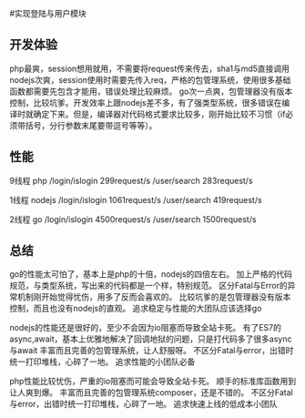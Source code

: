 #实现登陆与用户模块

## 开发体验
php最爽，session想用就用，不需要将request传来传去，sha1与md5直接调用
nodejs次爽，session使用时需要先传入req，严格的包管理系统，使用很多基础函数都需要先包含才能用，错误处理比较麻烦。
go次一点爽，包管理器没有版本控制，比较坑爹。开发效率上跟nodejs差不多，有了强类型系统，很多错误在编译时就确定下来。但是，编译器对代码格式要求比较多，刚开始比较不习惯（if必须带括号，分行参数末尾要带逗号等等）。

## 性能
9线程 php
/login/islogin 299request/s
/user/search 283request/s

1线程 nodejs
/login/islogin 1061request/s
/user/search 419request/s

2线程 go
/login/islogin 4500request/s
/user/search 1500request/s

## 总结
go的性能太可怕了，基本上是php的十倍，nodejs的四倍左右。
加上严格的代码规范，与类型系统，写出来的代码都是一个样，特别规范。
区分Fatal与Error的异常机制刚开始觉得忧伤，用多了反而会喜欢的。
比较坑爹的是包管理器没有版本控制，而且也没有nodejs的直观。
追求稳定与性能的大团队应该选择go

nodejs的性能还是很好的，至少不会因为io阻塞而导致全站卡死。
有了ES7的async,await，基本上优雅地解决了回调地狱的问题，只是打代码多了很多async与await
丰富而且完善的包管理系统，让人舒服呀。
不区分Fatal与error，出错时统一打印堆栈，心碎了一地。
追求性能的小团队必备

php性能比较忧伤，严重的io阻塞而可能会导致全站卡死。
顺手的标准库函数用到让人爽到爆。
丰富而且完善的包管理系统composer，还是不错的。
不区分Fatal与error，出错时统一打印堆栈，心碎了一地。
追求快速上线的低成本小团队

